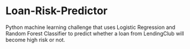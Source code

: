 # Loan-Risk-Predictor
Python machine learning challenge that uses Logistic Regression and Random Forest Classifier to predict whether a loan from LendingClub will become high risk or not.
